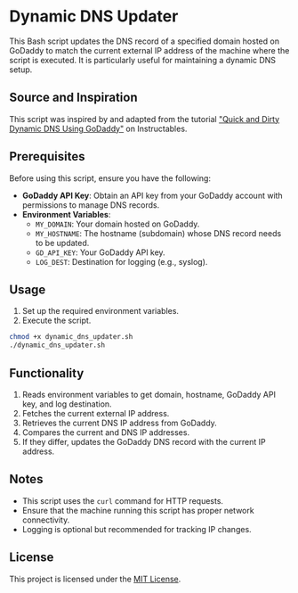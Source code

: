 # Dynamic DNS Updater

This Bash script updates the DNS record of a specified domain hosted on GoDaddy to match the current external IP address of the machine where the script is executed. It is particularly useful for maintaining a dynamic DNS setup.

## Source and Inspiration

This script was inspired by and adapted from the tutorial ["Quick and Dirty Dynamic DNS Using GoDaddy"](https://www.instructables.com/Quick-and-Dirty-Dynamic-DNS-Using-GoDaddy/) on Instructables.

## Prerequisites

Before using this script, ensure you have the following:

- **GoDaddy API Key**: Obtain an API key from your GoDaddy account with permissions to manage DNS records.
- **Environment Variables**:
  - `MY_DOMAIN`: Your domain hosted on GoDaddy.
  - `MY_HOSTNAME`: The hostname (subdomain) whose DNS record needs to be updated.
  - `GD_API_KEY`: Your GoDaddy API key.
  - `LOG_DEST`: Destination for logging (e.g., syslog).

## Usage

1. Set up the required environment variables.
2. Execute the script.

```bash
chmod +x dynamic_dns_updater.sh
./dynamic_dns_updater.sh
```

## Functionality

1. Reads environment variables to get domain, hostname, GoDaddy API key, and log destination.
2. Fetches the current external IP address.
3. Retrieves the current DNS IP address from GoDaddy.
4. Compares the current and DNS IP addresses.
5. If they differ, updates the GoDaddy DNS record with the current IP address.

## Notes

- This script uses the `curl` command for HTTP requests.
- Ensure that the machine running this script has proper network connectivity.
- Logging is optional but recommended for tracking IP changes.

## License

This project is licensed under the [MIT License](LICENSE).
